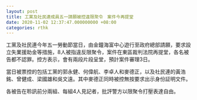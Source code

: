 ```yaml
---
layout: post
title: 工黨及社民連成員五一請願被控違限聚令　案件今再提堂
date: 2020-11-02 12:37:47.000000000 +08:00
categories: rthk
---
```


工黨及社民連今年五一勞動節當日，由金鐘海富中心遊行至政府總部請願，要求設立失業援助金等措施，8人被指違反限聚令，案件在東區裁判法院再提堂，各名被告都不認罪。控方表示，會有兩段片段呈堂，預計案件審理3日。

當日被票控的包括工黨的郭永健、何偉航、李卓人和麥德正，以及社民連的黃浩銘、曾健成、梁國雄和吳文遠。其中麥德正同時被控無按要求出示身份証明文件。

各被告在聆訊前分兩組、每組4人見記者，批評警方以限聚令打壓表達自由。

